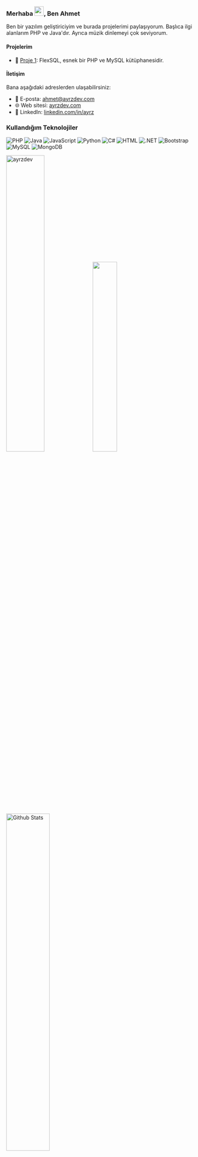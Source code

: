 ### Merhaba <img src="https://user-images.githubusercontent.com/39955420/147578264-bae0526c-028a-49d2-8af8-d08bb4edbd2a.gif" width="25px" />, Ben Ahmet

Ben bir yazılım geliştiriciyim ve burada projelerimi paylaşıyorum. Başlıca ilgi alanlarım PHP ve Java'dır. Ayrıca müzik dinlemeyi çok seviyorum.

#### Projelerim

- 📁 [Proje 1](https://github.com/kullanici/proje1): FlexSQL, esnek bir PHP ve MySQL kütüphanesidir.

#### İletişim

Bana aşağıdaki adreslerden ulaşabilirsiniz:

- 📧 E-posta: ahmet@ayrzdev.com
- 🌐 Web sitesi: [ayrzdev.com](https://ayrzdev.com)
- 💼 LinkedIn: [linkedin.com/in/ayrz](https://www.linkedin.com/in/ayrz)

### Kullandığım Teknolojiler

![PHP](https://img.shields.io/badge/PHP-777BB4?style=for-the-badge&logo=php&logoColor=white)
![Java](https://img.shields.io/badge/Java-ED8B00?style=for-the-badge&logo=java&logoColor=white)
![JavaScript](https://img.shields.io/badge/JavaScript-%23323330.svg?style=for-the-badge&logo=javascript&logoColor=%23F7DF1E)
![Python](https://img.shields.io/badge/Python-3670A0?style=for-the-badge&logo=python&logoColor=ffdd54)
![C#](https://img.shields.io/badge/C%23-239120?style=for-the-badge&logo=c-sharp&logoColor=white)
![HTML](https://img.shields.io/badge/HTML5-E34F26?style=for-the-badge&logo=html5&logoColor=white)
![.NET](https://img.shields.io/badge/.NET-5C2D91?style=for-the-badge&logo=.net&logoColor=white)
![Bootstrap](https://img.shields.io/badge/Bootstrap-563D7C?style=for-the-badge&logo=bootstrap&logoColor=white)
![MySQL](https://img.shields.io/badge/MySQL-00000F?style=for-the-badge&logo=mysql&logoColor=white)
![MongoDB](https://img.shields.io/badge/MongoDB-%234ea94b.svg?style=for-the-badge&logo=mongodb&logoColor=white)

<p align="start">
 <img width="45%" src="https://github-readme-streak-stats.herokuapp.com/?user=ayrzdev&bg_color=0d1117](https://github-readme-streak-stats.herokuapp.com?user=ayrzdev&theme=dark&locale=en&type=png&background=45%2C0D1117%2C0D1117&border=0D1117" alt="ayrzdev" />
<img width="36%" src="https://github-readme-stats.vercel.app/api/top-langs/?username=ayrzdev&layout=compact&bg_color=0d1117&border_color=0d1117&text-color:79ff97&langs_count=6">
<img width="48%" alt="Github Stats" src="https://github-readme-stats.vercel.app/api?username=ayrzdev&show_icons=true&count_private=true&theme=react&hide_border=true&bg_color=0D1117&color=fffff" />
</p>
